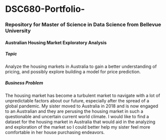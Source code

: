 # DSC680-Portfolio-

### Repository for Master of Science in Data Science from Bellevue University

#### Australian Housing Market Exploratory Analysis
##### Topic
Analyze the housing markets in Australia to gain a better understanding of pricing, and possibly explore building a model for price prediction.
##### Business Problem
The housing market has become a turbulent market to navigate with a lot of unpredictable factors about our future, especially after the spread of a global pandemic. My sister moved to Australia in 2018 and is now engaged to an Australian and they are perusing the housing market in such a questionable and uncertain current world climate. I would like to find a dataset for the housing market in Australia that would aid in the analyzing and exploration of the market so I could better help my sister feel more comfortable in her house purchasing endeavors.

